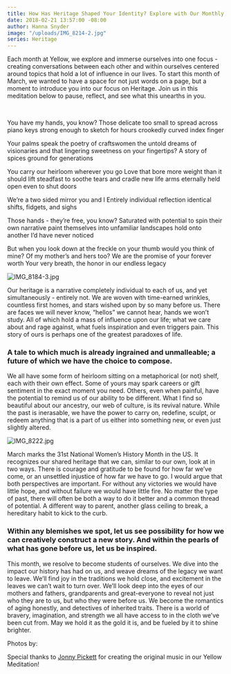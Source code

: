 ```yaml
---
title: How Has Heritage Shaped Your Identity? Explore with Our Monthly Meditation
date: 2018-02-21 13:57:00 -08:00
author: Hanna Snyder
image: "/uploads/IMG_8214-2.jpg"
series: Heritage
---
```


Each month at Yellow, we explore and immerse ourselves into one focus - creating conversations between each other and within ourselves centered around topics that hold a lot of influence in our lives. To start this month of March, we wanted to have a space for not just words on a page, but a moment to introduce you into our focus on Heritage. Join us in this meditation below to pause, reflect, and see what this unearths in you.

<br>

You have my hands, you know?
Those delicate
too small to spread across piano keys
strong enough to sketch for hours
crookedly curved index finger

Your palms speak the poetry of craftswomen
the untold dreams of visionaries
and that lingering sweetness on your fingertips?
A story of spices ground for generations

You carry our heirloom wherever you go
Love that bore more weight than it should lift
steadfast to soothe tears and cradle new life
arms eternally held open even to shut doors

We’re a two sided mirror
you and I
Entirely individual reflection
identical shifts, fidgets, and sighs

Those hands - they’re free, you know?
Saturated with potential to spin their own narrative
paint themselves into unfamiliar landscapes
hold onto another I’d have never noticed

But when you look down at the freckle on your thumb
would you think of mine?
Of my mother’s and hers too?
We are the promise of your forever worth
Your very breath, the honor in our endless legacy

![IMG_8184-3.jpg](/uploads/IMG_8184-3.jpg)

Our heritage is a narrative completely individual to each of us, and yet simultaneously - entirely not. We are woven with time-earned wrinkles, countless first homes, and stars wished upon by so many before us. There are faces we will never know, “hellos” we cannot hear, hands we won’t study. All of which hold a mass of influence upon our life; what we care about and rage against, what fuels inspiration and even triggers pain. This story of ours is perhaps one of the greatest paradoxes of life.

### A tale to which much is already ingrained and unmalleable; a future of which we have the choice to compose.

We all have some form of heirloom sitting on a metaphorical (or not) shelf, each with their own effect. Some of yours may spark careers or gift sentiment in the exact moment you need. Others, even when painful, have the potential to remind us of our ability to be different. What I find so beautiful about our ancestry, our web of culture, is its revival nature. While the past is inerasable, we have the power to carry on, redefine, sculpt, or redeem anything that is a part of us either into something new, or even just slightly altered.

![IMG_8222.jpg](/uploads/IMG_8222.jpg)

March marks the 31st National Women’s History Month in the US. It recognizes our shared heritage that we can, similar to our own, look at in two ways. There is courage and gratitude to be found for how far we’ve come, or an unsettled injustice of how far we have to go. I would argue that both perspectives are important. For without any victories we would have little hope, and without failure we would have little fire. No matter the type of past, there will often be both a way to do it better and a common thread of potential. A different way to parent, another glass ceiling to break, a hereditary habit to kick to the curb.

### Within any blemishes we spot, let us see possibility for how we can creatively construct a new story. And within the pearls of what has gone before us, let us be inspired.

This month, we resolve to become students of ourselves. We dive into the impact our history has had on us, and weave dreams of the legacy we want to leave. We’ll find joy in the traditions we hold close, and excitement in the leaves we can’t wait to turn over. We’ll look deep into the eyes of our mothers and fathers, grandparents and great-everyone to reveal not just who they are to us, but who they were before us. We become the romantics of aging honestly, and detectives of inherited traits. There is a world of bravery, imagination, and strength we all have access to in the cloth we’ve been cut from. May we hold it as the gold it is, and be fueled by it to shine brighter.

Photos by:

Special thanks to [Jonny Pickett](https://auralgauge.com/) for creating the original music in our Yellow Meditation!